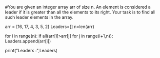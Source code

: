 #You are given an integer array arr of size n. An element is considered a leader if it is greater than all the elements to its right. Your task is to find all such leader elements in the array.

arr = [16, 17, 4, 3, 5, 2]
Leaders=[]
n=len(arr)

for i in range(n):
      if all(arr[i]>arr[j] for j in range(i+1,n)):
         Leaders.append(arr[i])

print("Leaders :",Leaders)
